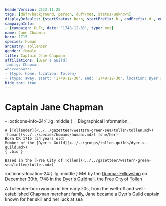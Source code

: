 ```yaml
---
headerVersion: 2023.11.25
tags: [dufr/background, person, dufr/met, status/unknown]
displayDefaults: {startStatus: born, startPrefix: b., endPrefix: d., endStatus: died}
campaignInfo:
- {campaign: DuFr, date: '1748-12-30', type: met}
name: Jane Chapman
born: 1715
species: human
ancestry: Tollender
gender: female
title: Captain Jane Chapman
affiliations: [Dyer's Guild]
family: Chapman
whereabouts:
- {type: home, location: Tollen}
- {type: away, start: '1748-12-30', end: '1748-12-30', location: Dyer's Guildhall}
hide_toc: true
---
```

# Captain Jane Chapman
<div class="grid cards ext-narrow-margin ext-one-column" markdown>
- :octicons-info-24:{ .lg .middle } __Biographical Information__

    A [Tollender](<../../gazetteer/western-green-sea/tollen/tollen.md>) [human](<../../species/humans/humans.md>) (she/her)  
    Born DR 1715 (34 years old)  
    Member of the [Dyer's Guild](<../../groups/tollen-guilds/dyer-s-guild.md>)  
    { .bio }

    Based in the [Free City of Tollen](<../../gazetteer/western-green-sea/tollen/tollen.md>)
</div>



:octicons-location-24:{ .lg .middle } Met by the [Dunmar Fellowship](<../pcs/dunmar-fellowship/dunmar-fellowship.md>) on December 30th, 1748 in the [Dyer's Guildhall](<../../gazetteer/western-green-sea/tollen/dyer-s-guildhall.md>), the [Free City of Tollen](<../../gazetteer/western-green-sea/tollen/tollen.md>)  


A Tollender-born woman in her early 30s, from the well-off and well-established Chapman merchant family, Jane became a Dyer's Guild captain known for her skill and her luck at sea. 

